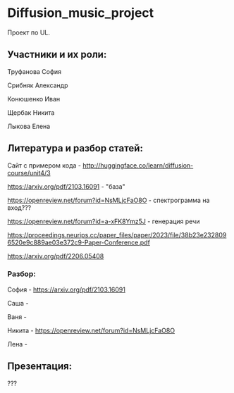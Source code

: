 # Diffusion_music_project
Проект по UL. 

##  Участники и их роли:

Труфанова София

Срибняк Александр

Конюшенко Иван

Щербак Никита

Лыкова Елена

## Литература и разбор статей:

Сайт с примером кода - http://huggingface.co/learn/diffusion-course/unit4/3

https://arxiv.org/pdf/2103.16091 - "база"

https://openreview.net/forum?id=NsMLjcFaO8O - спектрограмма на вход???

https://openreview.net/forum?id=a-xFK8Ymz5J - генерация речи

https://proceedings.neurips.cc/paper_files/paper/2023/file/38b23e2328096520e9c889ae03e372c9-Paper-Conference.pdf

https://arxiv.org/pdf/2206.05408

### Разбор:

София - https://arxiv.org/pdf/2103.16091

Саша - 

Ваня - 

Никита - https://openreview.net/forum?id=NsMLjcFaO8O

Лена - 

## Презентация:

???


